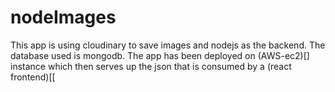 # nodeImages

This app is using cloudinary to save images and nodejs as the backend. The database used is mongodb.
The app has been deployed on (AWS-ec2)[] instance which then serves up the json that is consumed by a (react frontend)[[
